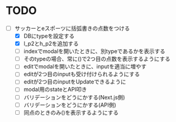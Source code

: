 # TODO

- [ ] サッカーとeスポーツに括弧書きの点数をつける
  - [x] DBにtypeを設定する
  - [x] l_p2とh_p2を追加する
  - [ ] indexでmodalを開いたときに、別typeであるかを表示する
  - [ ] そのtypeの場合、常に()で2つ目の点数を表示するようにする
  - [ ] editでmodalを開いたときに、inputを適当に増やす
  - [ ] editが2つ目のinputも受け付けられるようにする
  - [ ] editが2つ目のinputをUpdateできるように
  - [ ] modal用のstateとAPI叩き
  - [ ] バリデーションをどうにかする(Next.js側)
  - [ ] バリデーションをどうにかする(API側)
  - [ ] 同点のときのみ()を表示するようにする
